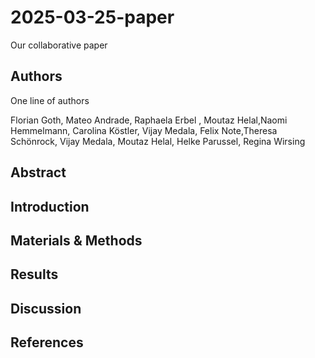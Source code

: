 # 2025-03-25-paper
Our collaborative paper

## Authors

One line of authors
 

Florian Goth, Mateo Andrade, Raphaela Erbel , Moutaz Helal,Naomi Hemmelmann, Carolina Köstler, Vijay Medala, Felix Note,Theresa Schönrock, Vijay Medala, Moutaz Helal, Helke Parussel,  Regina Wirsing 
## Abstract


## Introduction

## Materials & Methods

## Results

## Discussion

## References


